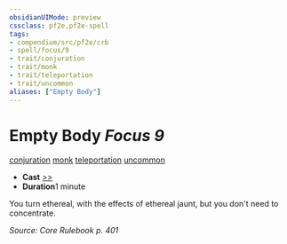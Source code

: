 ```yaml
---
obsidianUIMode: preview
cssclass: pf2e,pf2e-spell
tags:
- compendium/src/pf2e/crb
- spell/focus/9
- trait/conjuration
- trait/monk
- trait/teleportation
- trait/uncommon
aliases: ["Empty Body"]
---
```

# Empty Body *Focus 9*   
[conjuration](../../rules/traits/conjuration.md)  [monk](../../rules/traits/monk.md)  [teleportation](../../rules/traits/teleportation.md)  [uncommon](../../rules/traits/uncommon.md)  

- **Cast** [>>](../../rules/core-rulebook/chapter-9-playing-the-game.md#Actions "Two-Action") 
- **Duration**1 minute

You turn ethereal, with the effects of ethereal jaunt, but you don't need to concentrate.

*Source: Core Rulebook p. 401*